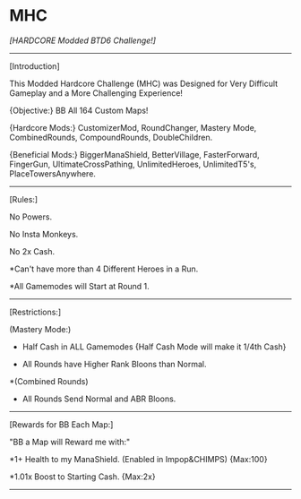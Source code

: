 # MHC
*[HARDCORE Modded BTD6 Challenge!]*

-----

[Introduction]

This Modded Hardcore Challenge (MHC) was Designed for Very Difficult Gameplay and a More Challenging Experience!

{Objective:} BB All 164 Custom Maps!

{Hardcore Mods:} CustomizerMod, RoundChanger, Mastery Mode, CombinedRounds, CompoundRounds, DoubleChildren.

{Beneficial Mods:} BiggerManaShield, BetterVillage, FasterForward, FingerGun, UltimateCrossPathing, UnlimitedHeroes, UnlimitedT5's, PlaceTowersAnywhere. 

-----

[Rules:] 

No Powers.

No Insta Monkeys.

No 2x Cash.

*Can't have more than 4 Different Heroes in a Run.

*All Gamemodes will Start at Round 1.

-----

[Restrictions:]

(Mastery Mode:)

- Half Cash in ALL Gamemodes {Half Cash Mode will make it 1/4th Cash}

- All Rounds have Higher Rank Bloons than Normal.

*(Combined Rounds)

- All Rounds Send Normal and ABR Bloons.

-----

[Rewards for BB Each Map:]

"BB a Map will Reward me with:"

*1+ Health to my ManaShield. (Enabled in Impop&CHIMPS) {Max:100}

*1.01x Boost to Starting Cash. {Max:2x}

-----

